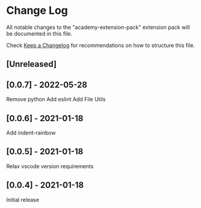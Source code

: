 # Change Log

All notable changes to the "academy-extension-pack" extension pack will be documented in this file.

Check [Keep a Changelog](http://keepachangelog.com/) for recommendations on how to structure this file.

## [Unreleased]

## [0.0.7] - 2022-05-28

Remove python
Add eslint
Add File Utils

## [0.0.6] - 2021-01-18

Add indent-rainbow

## [0.0.5] - 2021-01-18

Relax vscode version requirements

## [0.0.4] - 2021-01-18

Initial release
